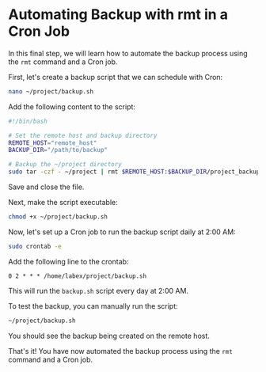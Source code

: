 # Automating Backup with rmt in a Cron Job

In this final step, we will learn how to automate the backup process using the `rmt` command and a Cron job.

First, let's create a backup script that we can schedule with Cron:

```bash
nano ~/project/backup.sh
```

Add the following content to the script:

```bash
#!/bin/bash

# Set the remote host and backup directory
REMOTE_HOST="remote_host"
BACKUP_DIR="/path/to/backup"

# Backup the ~/project directory
sudo tar -czf - ~/project | rmt $REMOTE_HOST:$BACKUP_DIR/project_backup.tar.gz
```

Save and close the file.

Next, make the script executable:

```bash
chmod +x ~/project/backup.sh
```

Now, let's set up a Cron job to run the backup script daily at 2:00 AM:

```bash
sudo crontab -e
```

Add the following line to the crontab:

```
0 2 * * * /home/labex/project/backup.sh
```

This will run the `backup.sh` script every day at 2:00 AM.

To test the backup, you can manually run the script:

```bash
~/project/backup.sh
```

You should see the backup being created on the remote host.

That's it! You have now automated the backup process using the `rmt` command and a Cron job.
